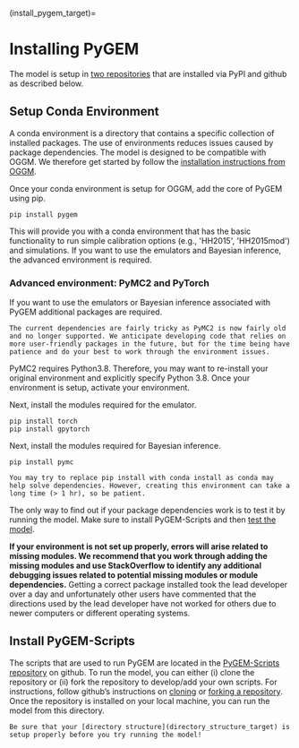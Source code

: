 (install_pygem_target)=
# Installing PyGEM
The model is setup in [two repositories](model_structure_and_workflow_target) that are installed via PyPI and github as described below.

## Setup Conda Environment
A conda environment is a directory that contains a specific collection of installed packages. The use of environments reduces issues caused by package dependencies. The model is designed to be compatible with OGGM. We therefore get started by follow the [installation instructions from OGGM](https://docs.oggm.org/en/stable/installing-oggm.html).

Once your conda environment is setup for OGGM, add the core of PyGEM using pip.

```
pip install pygem
```

This will provide you with a conda environment that has the basic functionality to run simple calibration options (e.g., 'HH2015', 'HH2015mod') and simulations. If you want to use the emulators and Bayesian inference, the advanced environment is required. 

### Advanced environment: PyMC2 and PyTorch
If you want to use the emulators or Bayesian inference associated with PyGEM additional packages are required.

```{warning}
The current dependencies are fairly tricky as PyMC2 is now fairly old and no longer supported. We anticipate developing code that relies on more user-friendly packages in the future, but for the time being have patience and do your best to work through the environment issues.
```
PyMC2 requires Python3.8. Therefore, you may want to re-install your original environment and explicitly specify Python 3.8. Once your environment is setup, activate your environment.

Next, install the modules required for the emulator.
```
pip install torch
pip install gpytorch
```

Next, install the modules required for Bayesian inference.
```
pip install pymc
```

```{warning}
You may try to replace pip install with conda install as conda may help solve dependencies. However, creating this environment can take a long time (> 1 hr), so be patient.
```

The only way to find out if your package dependencies work is to test it by running the model. Make sure to install PyGEM-Scripts and then [test the model](test_model_target).

**If your environment is not set up properly, errors will arise related to missing modules. We recommend that you work through adding the missing modules and use StackOverflow to identify any additional debugging issues related to potential missing modules or module dependencies.** Getting a correct package installed took the lead developer over a day and unfortunately other users have commented that the directions used by the lead developer have not worked for others due to newer computers or different operating systems.


## Install PyGEM-Scripts
The scripts that are used to run PyGEM are located in the [PyGEM-Scripts repository](https://github.com/drounce/PyGEM-scripts) on github. To run the model, you can either (i) clone the repository or (ii) fork the repository to develop/add your own scripts. For instructions, follow github’s instructions on [cloning](https://docs.github.com/en/repositories/creating-and-managing-repositories/cloning-a-repository) or [forking a repository](https://docs.github.com/en/get-started/quickstart/fork-a-repo). Once the repository is installed on your local machine, you can run the model from this directory.

```{note}
Be sure that your [directory structure](directory_structure_target) is setup properly before you try running the model!
```
